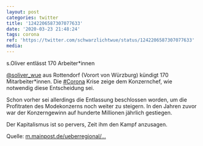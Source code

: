 ```yaml
---
layout: post
categories: twitter
title: '1242206587307077633'
date: '2020-03-23 21:48:24'
tags: corona
ref: 'https://twitter.com/schwarzlichtwue/status/1242206587307077633'
media:
---
```

s.Oliver entlässt 170 Arbeiter\*innen



[@soliver_wue](https://twitter.com/soliver_wue) aus Rottendorf (Vorort von Würzburg) kündigt 170 Mitarbeiter\*innen. Die [#Corona](/t/corona) Krise zeige dem Konzernchef, wie notwendig diese Entscheidung sei. 


Schon vorher sei allerdings die Entlassung beschlossen worden, um die Profitraten des Modekonzerns noch weiter zu steigern. In den Jahren zuvor war der Konzerngewinn auf hunderte Millionen jährlich gestiegen. 



Der Kapitalismus ist so pervers, Zeit ihm den Kampf anzusagen. 


Quelle: [m.mainpost.de/ueberregional/…](https://m.mainpost.de/ueberregional/wirtschaft/mainpostwirtschaft/Modekonzern-s-Oliver-kuendigt-170-Mitarbeitern-in-Rottendorf;art9485,10426817) 

